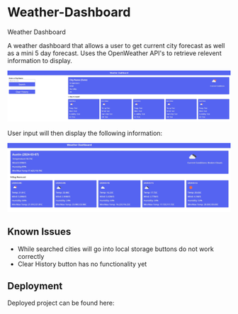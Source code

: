 # Weather-Dashboard
Weather Dashboard

A weather dashboard that allows a user to get current city forecast as well as a mini 5 day forecast. 
Uses the OpenWeather API's to retrieve relevent information to display. 

![dashboard Example](./assets/Dashboard.JPG)

User input will then display the following information:

![Shown info](./assets/Working.JPG)

## Known Issues

* While searched cities will go into local storage buttons do not work correctly 
* Clear History button has no functionality yet

 ## Deployment

Deployed project can be found here: 